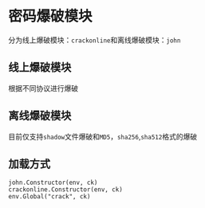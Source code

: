 # 密码爆破模块
分为线上爆破模块：`crackonline`和离线爆破模块：`john`

## 线上爆破模块
根据不同协议进行爆破
## 离线爆破模块
目前仅支持`shadow`文件爆破和`MD5`，`sha256`,`sha512`格式的爆破

## 加载方式
```
john.Constructor(env, ck)
crackonline.Constructor(env, ck)
env.Global("crack", ck)
```
